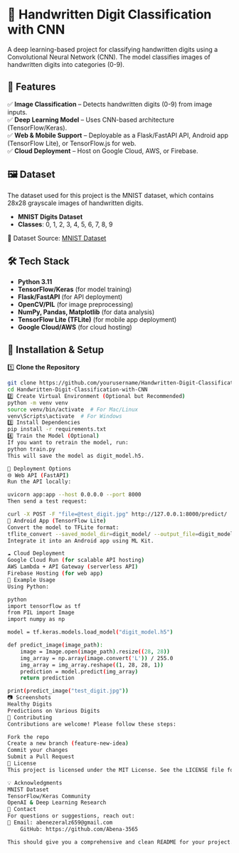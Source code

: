 # 🍂 Handwritten Digit Classification with CNN

A deep learning-based project for classifying handwritten digits using a Convolutional Neural Network (CNN). The model classifies images of handwritten digits into categories (0-9).

## 📌 Features

✅ **Image Classification** – Detects handwritten digits (0-9) from image inputs.  
✅ **Deep Learning Model** – Uses CNN-based architecture (TensorFlow/Keras).  
✅ **Web & Mobile Support** – Deployable as a Flask/FastAPI API, Android app (TensorFlow Lite), or TensorFlow.js for web.  
✅ **Cloud Deployment** – Host on Google Cloud, AWS, or Firebase.

## 🖼️ Dataset

The dataset used for this project is the MNIST dataset, which contains 28x28 grayscale images of handwritten digits.

- **MNIST Digits Dataset**  
- **Classes**: 0, 1, 2, 3, 4, 5, 6, 7, 8, 9  

📌 Dataset Source: [MNIST Dataset](http://yann.lecun.com/exdb/mnist/)

## 🛠️ Tech Stack

- **Python 3.11**
- **TensorFlow/Keras** (for model training)
- **Flask/FastAPI** (for API deployment)
- **OpenCV/PIL** (for image preprocessing)
- **NumPy, Pandas, Matplotlib** (for data analysis)
- **TensorFlow Lite (TFLite)** (for mobile app deployment)
- **Google Cloud/AWS** (for cloud hosting)

## 🚀 Installation & Setup

1️⃣ **Clone the Repository**  
```bash
git clone https://github.com/yourusername/Handwritten-Digit-Classification-with-CNN.git
cd Handwritten-Digit-Classification-with-CNN
2️⃣ Create Virtual Environment (Optional but Recommended)
python -m venv venv
source venv/bin/activate  # For Mac/Linux
venv\Scripts\activate  # For Windows
3️⃣ Install Dependencies
pip install -r requirements.txt
4️⃣ Train the Model (Optional)
If you want to retrain the model, run:
python train.py
This will save the model as digit_model.h5.

📡 Deployment Options
🌐 Web API (FastAPI)
Run the API locally:

uvicorn app:app --host 0.0.0.0 --port 8000
Then send a test request:

curl -X POST -F "file=@test_digit.jpg" http://127.0.0.1:8000/predict/
📱 Android App (TensorFlow Lite)
Convert the model to TFLite format:
tflite_convert --saved_model_dir=digit_model/ --output_file=digit_model.tflite
Integrate it into an Android app using ML Kit.

☁️ Cloud Deployment
Google Cloud Run (for scalable API hosting)
AWS Lambda + API Gateway (serverless API)
Firebase Hosting (for web app)
📌 Example Usage
Using Python:

python
import tensorflow as tf
from PIL import Image
import numpy as np

model = tf.keras.models.load_model("digit_model.h5")

def predict_image(image_path):
    image = Image.open(image_path).resize((28, 28))
    img_array = np.array(image.convert('L')) / 255.0
    img_array = img_array.reshape((1, 28, 28, 1))
    prediction = model.predict(img_array)
    return prediction

print(predict_image("test_digit.jpg"))
📷 Screenshots
Healthy Digits
Predictions on Various Digits
🤝 Contributing
Contributions are welcome! Please follow these steps:

Fork the repo
Create a new branch (feature-new-idea)
Commit your changes
Submit a Pull Request
📜 License
This project is licensed under the MIT License. See the LICENSE file for details.

💡 Acknowledgments
MNIST Dataset
TensorFlow/Keras Community
OpenAI & Deep Learning Research
📩 Contact
For questions or suggestions, reach out:
📧 Email: abenezeralz659@gmail.com
    GitHub: https://github.com/Abena-3565

This should give you a comprehensive and clean README for your project. Let me know if you'd like any modifications!
